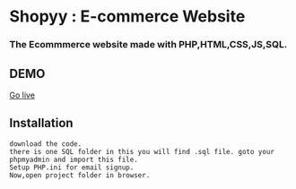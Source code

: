 # Shopyy : E-commerce Website
### The Ecommmerce website made with PHP,HTML,CSS,JS,SQL.

## DEMO

<a href='http://shopyy.epizy.com/' > Go live </a>

## Installation

    download the code.
    there is one SQL folder in this you will find .sql file. goto your phpmyadmin and import this file.
    Setup PHP.ini for email signup.
    Now,open project folder in browser.
